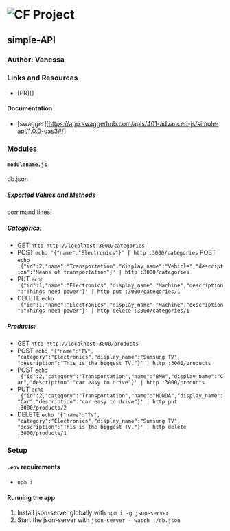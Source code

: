 ![CF](http://i.imgur.com/7v5ASc8.png) Project
=================================================

## simple-API
### Author: Vanessa
### Links and Resources
* [PR][]
#### Documentation
* [swagger][https://app.swaggerhub.com/apis/401-advanced-js/simple-api/1.0.0-oas3#/]

### Modules
#### `modulename.js`
db.json

##### Exported Values and Methods
command lines:
##### Categories:
* GET `http http://localhost:3000/categories`
* POST `echo '{"name":"Electronics"}' | http :3000/categories`
  POST `echo '{"id":2,"name":"Transportation","display_name":"Vehicle","description":"Means of transportation"}' | http :3000/categories`
* PUT `echo '{"id":1,"name":"Electronics","display_name":"Machine","description":"Things need power"}' | http put :3000/categories/1`
* DELETE `echo '{"id":1,"name":"Electronics","display_name":"Machine","description":"Things need power"}' | http delete :3000/categories/1`


##### Products:
* GET `http http://localhost:3000/products`
* POST `echo '{"name":"TV", "category":"Electronics","display_name":"Sumsung TV", "description":"This is the biggest TV."}' | http :3000/products`
* POST `echo '{"id":2,"category":"Transportation","name":"BMW","display_name":"Car","description":"car easy to drive"}' | http :3000/products`
* PUT `echo '{"id":2,"category":"Transportation","name":"HONDA","display_name":"Car","description":"car easy to drive"}' | http put :3000/products/2`
* DELETE `echo '{"name":"TV", "category":"Electronics","display_name":"Sumsung TV", "description":"This is the biggest TV."}' | http delete :3000/products/1`


### Setup

#### `.env` requirements
* `npm i`

#### Running the app
1. Install json-server globally with `npm i -g json-server` 
2. Start the json-server with `json-server --watch ./db.json`
  
